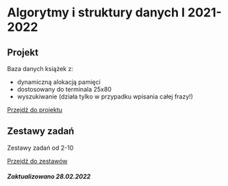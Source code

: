 # Algorytmy i struktury danych I 2021-2022 

## Projekt
Baza danych książek z:
 - dynamiczną alokacją pamięci
 - dostosowany do terminala 25x80
 - wyszukiwanie (działa tylko w przypadku wpisania całej frazy!)
 
[Przejdź do projektu](Projekt)

## Zestawy zadań
Zestawy zadań od 2-10 

[Przejdź do zestawów](Zestawy%zadań)


##### Zaktualizowano 28.02.2022